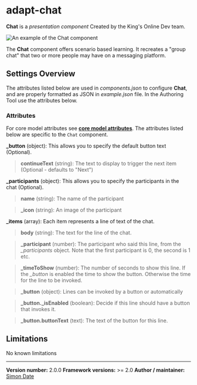 # adapt-chat

**Chat** is a *presentation component* Created by the King's Online Dev team.

<img src="https://cdn.rawgit.com/KingsOnline/repo-files/f54de408/chat.gif" alt="An example of the Chat component">

The **Chat** component offers scenario based learning. It recreates a "group chat" that two or more people may have on a messaging platform.

## Settings Overview

The attributes listed below are used in *components.json* to configure **Chat**, and are properly formatted as JSON in *example.json* file. In the Authoring Tool use the attributes below.

### Attributes

For core model attributes see [**core model attributes**](https://github.com/adaptlearning/adapt_framework/wiki/Core-model-attributes). The attributes listed below are specific to the `Chat` component.

**_button** (object): This allows you to specify the default button text (Optional).

>**continueText** (string): The text to display to trigger the next item (Optional - defaults to "Next")

**_participants** (object): This allows you to specify the participants in the chat (Optional).

>**name** (string): The name of the participant

>**_icon** (string): An image of the participant


**_items** (array): Each item represents a line of text of the chat.

>**body** (string): The text for the line of the chat.

>**_participant** (number): The participant who said this line, from the *_participants* object. Note that the first participant is 0, the second is 1 etc.

>**_timeToShow** (number): The number of seconds to show this line. If the *_button* is enabled the time to show the button. Otherwise the time for the line to be invoked.

>**_button** (object): Lines can be invoked by a button or automatically

 >**_button._isEnabled** (boolean): Decide if this line should have a button that invokes it.

>**_button.buttonText** (text): The text of the button for this line.

## Limitations

No known limitations

----------------------------
**Version number:**  2.0.0
**Framework versions:** >= 2.0
**Author / maintainer:** [Simon Date](mailto:simon.date@kcl.ac.uk)
